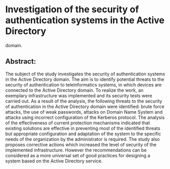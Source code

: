
#  Investigation of the security of authentication systems in the Active Directory
domain.
## Abstract:
The subject of the study investigates the security of authentication systems in the Active Directory domain. The aim is to identify potential threats to the security of authentication to teleinformatics systems, in which devices are connected to the Active Directory domain. To realize the work, an exemplary infrastructure was implemented and its security tests were carried out. As a result of the analysis, the following threats to the security of authentication in the Active Directory domain were identified: brute force attacks, the use of weak passwords, attacks on Domain Name System and attacks using incorrect configuration of the Kerberos protocol. The analysis of the effectiveness of current protection mechanisms indicated that existing solutions are effective in preventing most of the identified threats but appropriate configuration and adaptation of the system to the specific needs of the organization by the administrator is required. The study also proposes corrective actions which increased the level of security of the implemented infrastructure. However the recommendations can be considered as a more universal set of good practices for designing a system based on the Active Directory service.

